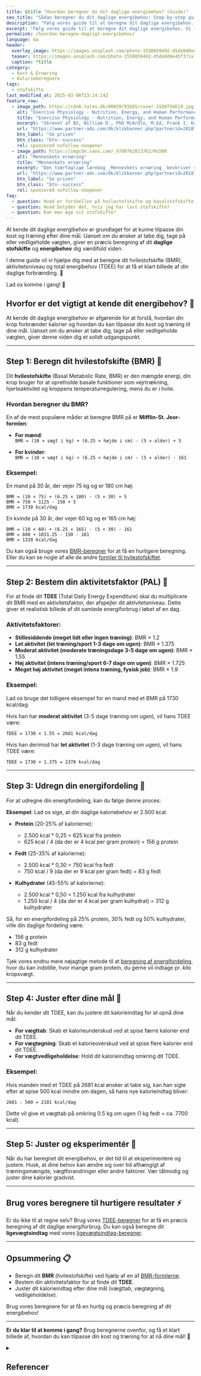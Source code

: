 ```yaml
---
title: &title "Hvordan beregner du dit daglige energibehov? (Guide)"
seo_title: "Sådan beregner du dit daglige energibehov: Step-by-step guide"
description: "Følg vores guide til at beregne dit daglige energibehov. Vi forklarer, hvordan du finder dit TDEE ved hjælp af enkle formler og hvad du skal tage højde for."
excerpt: "Følg vores guide til at beregne dit daglige energibehov. Vi forklarer, hvordan du finder dit TDEE ved hjælp af enkle formler og hvad du skal tage højde for."
permalink: /hvordan-beregne-dagligt-energibehov/
language: da
header:
  overlay_image: https://images.unsplash.com/photo-1550859492-d5da9d8e45f3?ixlib=rb-4.0.3&ixid=M3wxMjA3fDB8MHxwaG90by1wYWdlfHx8fGVufDB8fHx8fA%3D%3D&auto=format&fit=crop&h=630&w=1200&q=60
  teaser: https://images.unsplash.com/photo-1550859492-d5da9d8e45f3?ixlib=rb-4.0.3&ixid=M3wxMjA3fDB8MHxwaG90by1wYWdlfHx8fGVufDB8fHx8fA%3D%3D&auto=format&fit=crop&h=300&w=400&q=10
  caption: *title
category:
  - Kost & Ernæring
  - Kalorieberegnere
tags:
  - stofskifte
last_modified_at: 2025-03-06T23:14:14Z
feature_row:
  - image_path: https://cdn6.tales.dk/00039/91685/cover.1589756619.jpg
    alt: "Exercise Physiology - Nutrition, Energy, and Human Performance"
    title: "Exercise Physiology - Nutrition, Energy, and Human Performance"
    excerpt: "Skrevet af BS, William D., PhD McArdle, M.Ed, Frank I. Katch, Victor L. Katch."
    url: "https://www.partner-ads.com/dk/klikbanner.php?partnerid=28187&bannerid=57950&htmlurl=https://www.saxo.com/dk/exercise-physiology-nutrition-energy-and-human-performance_bog_9781975217303"
    btn_label: "Se prisen"
    btn_class: "btn--success"
    rel: sponsored nofollow noopener
  - image_path: https://imgcdn.saxo.com/_9788762813762/0x500
    alt: "Menneskets ernæring"
    title: "Menneskets ernæring"
    excerpt: "Den tværfaglige lærebog _Menneskets ernæring_ beskriver sammenhængen mellem de fysiologiske og biologiske processer, der er nødvendige for opretholdelse af liv. "
    url: "https://www.partner-ads.com/dk/klikbanner.php?partnerid=28187&bannerid=43264&htmlurl=https://www.saxo.com/dk/menneskets-ernaering_arne-astrup_indbundet_9788762813762"
    btn_label: "Se prisen"
    btn_class: "btn--success"
    rel: sponsored nofollow noopener
faq: 
  - question: Hvad er forskellen på hvilestofskifte og basalstofskifte?
  - question: Hvad betyder det, hvis jeg har lavt stofskifte?
  - question: Kan man øge sit stofskifte?
---
```


At kende dit daglige energibehov er grundlaget for at kunne tilpasse din kost og træning efter dine mål. Uanset om du ønsker at tabe dig, tage på eller vedligeholde vægten, giver en præcis beregning af dit **daglige stofskifte** og **energibehov** dig værdifuld viden.

I denne guide vil vi hjælpe dig med at beregne dit hvilestofskifte (BMR), aktivitetsniveau og total energibehov (TDEE) for at få et klart billede af din daglige forbrænding. 💪

Lad os komme i gang! 🚀

## Hvorfor er det vigtigt at kende dit energibehov? 🤔

At kende dit daglige energibehov er afgørende for at forstå, hvordan din krop forbrænder kalorier og hvordan du kan tilpasse din kost og træning til dine mål. Uanset om du ønsker at tabe dig, tage på eller vedligeholde vægten, giver denne viden dig et solidt udgangspunkt.

***

## Step 1: Beregn dit hvilestofskifte (BMR) 🧠

Dit **hvilestofskifte** (Basal Metabolic Rate, BMR) er den mængde energi, din krop bruger for at opretholde basale funktioner som vejrtrækning, hjerteaktivitet og kroppens temperaturregulering, mens du er i hvile.

### Hvordan beregner du BMR?

En af de mest populære måder at beregne BMR på er **Mifflin-St. Jeor-formlen**:

- **For mænd**:  
  `BMR = (10 × vægt i kg) + (6.25 × højde i cm) - (5 × alder) + 5`

- **For kvinder**:  
  `BMR = (10 × vægt i kg) + (6.25 × højde i cm) - (5 × alder) - 161`

### Eksempel:

En mand på 30 år, der vejer 75 kg og er 180 cm høj:

    BMR = (10 × 75) + (6.25 × 180) - (5 × 30) + 5
    BMR = 750 + 1125 - 150 + 5
    BMR = 1730 kcal/dag


En kvinde på 30 år, der vejer 60 kg og er 165 cm høj:

    BMR = (10 × 60) + (6.25 × 165) - (5 × 30) - 161
    BMR = 600 + 1031.25 - 150 - 161
    BMR = 1320 kcal/dag

Du kan også bruge vores [BMR-beregner](/bmr-beregner-hvilestofskifte-basalstofskifte/) for at få en hurtigere beregning. Eller du kan se nogle af alle de andre [formler til hvilestofskiftet](/hvilestofskiftet-formler/).

***

## Step 2: Bestem din aktivitetsfaktor (PAL) 💪

For at finde dit **TDEE** (Total Daily Energy Expenditure) skal du multiplicere dit BMR med en aktivitetsfaktor, der afspejler dit aktivitetsniveau. Dette giver et realistisk billede af dit samlede energiforbrug i løbet af en dag.

### Aktivitetsfaktorer:

- **Stillesiddende (meget lidt eller ingen træning)**: BMR × 1.2  
- **Let aktivitet (let træning/sport 1-3 dage om ugen)**: BMR × 1.375  
- **Moderat aktivitet (moderate træningsdage 3-5 dage om ugen)**: BMR × 1.55  
- **Høj aktivitet (intens træning/sport 6-7 dage om ugen)**: BMR × 1.725  
- **Meget høj aktivitet (meget intens træning, fysisk job)**: BMR × 1.9

### Eksempel:

Lad os bruge det tidligere eksempel for en mand med et BMR på 1730 kcal/dag:

Hvis han har **moderat aktivitet** (3-5 dage træning om ugen), vil hans TDEE være:

    TDEE = 1730 × 1.55 = 2681 kcal/dag


Hvis han derimod har **let aktivitet** (1-3 dage træning om ugen), vil hans TDEE være:

    TDEE = 1730 × 1.375 = 2378 kcal/dag


***

## Step 3: Udregn din energifordeling 🥗

For at udregne din energifordeling, kan du følge denne proces:

**Eksempel**: Lad os sige, at din daglige kaloriebehov er 2.500 kcal.

- **Protein** (20-25% af kalorierne):
  - 2.500 kcal * 0,25 = 625 kcal fra protein
  - 625 kcal / 4 (da der er 4 kcal per gram protein) = 156 g protein

- **Fedt** (25-35% af kalorierne):
  - 2.500 kcal * 0,30 = 750 kcal fra fedt
  - 750 kcal / 9 (da der er 9 kcal per gram fedt) = 83 g fedt

- **Kulhydrater** (45-55% af kalorierne):
  - 2.500 kcal * 0,50 = 1.250 kcal fra kulhydrater
  - 1.250 kcal / 4 (da der er 4 kcal per gram kulhydrat) = 312 g kulhydrater

Så, for en energifordeling på 25% protein, 30% fedt og 50% kulhydrater, ville din daglige fordeling være:

- 156 g protein
- 83 g fedt
- 312 g kulhydrater

Tjek vores endnu mere nøjagtige metode til at [beregning af energifordeling](/beregner/energifordeling/), hvor du kan indstille, hvor mange gram protein, du gerne vil indtage pr. kilo kropsvægt.

***

## Step 4: Juster efter dine mål 🎯

Når du kender dit TDEE, kan du justere dit kalorieindtag for at opnå dine mål:

- **For vægttab**: Skab et kalorieunderskud ved at spise færre kalorier end dit TDEE.
- **For vægtøgning**: Skab et kalorieoverskud ved at spise flere kalorier end dit TDEE.
- **For vægtvedligeholdelse**: Hold dit kalorieindtag omkring dit TDEE.

### Eksempel:
Hvis manden med et TDEE på 2681 kcal ønsker at tabe sig, kan han sigte efter at spise 500 kcal mindre om dagen, så hans nye kalorieindtag bliver:

    2681 - 500 = 2181 kcal/dag


Dette vil give et vægttab på omkring 0.5 kg om ugen (1 kg fedt = ca. 7700 kcal).

***

## Step 5: Juster og eksperimentér 🔄

Når du har beregnet dit energibehov, er det tid til at eksperimentere og justere. Husk, at dine behov kan ændre sig over tid afhængigt af træningsmængde, vægtforandringer eller andre faktorer. Vær tålmodig og juster dine kalorier gradvist.

***

## Brug vores beregnere til hurtigere resultater ⚡

Er du ikke til at regne selv? Brug vores [TDEE-beregner](/beregner/dagligt-energiforbrug-energibehov/) for at få en præcis beregning af dit daglige energiforbrug. Du kan også beregne dit **ligevægtsindtag** med vores [ligevægtsindtag-beregner](/ligevaegtsindtag-beregner/).

***

## Opsummering 📋

- Beregn dit **BMR** (hvilestofskifte) ved hjælp af en af [BMR-formlerne](/hvilestofskiftet-formler/).
- Bestem din aktivitetsfaktor for at finde dit **TDEE**.
- Juster dit kalorieindtag efter dine mål (vægttab, vægtøgning, vedligeholdelse).

Brug vores beregnere for at få en hurtig og præcis beregning af dit energibehov!

***

**Er du klar til at komme i gang?** Brug beregnerne ovenfor, og få et klart billede af, hvordan du kan tilpasse din kost og træning for at nå dine mål! 🚀

<details markdown="1" class="references">
  <summary><h2 id="references">Referencer</h2></summary>

{% include feature_row type="left" %}

- Frankenfield, David C. 2013. “Bias and Accuracy of Resting Metabolic Rate Equations in Non-Obese and Obese Adults”. Clinical Nutrition (Edinburgh, Scotland) 32 (6): 976–82. <https://doi.org/10.1016/j.clnu.2013.03.022>.
- Gerrior, Shirley, WenYen Juan, og Basiotis Peter. 2006. “An Easy Approach to Calculating Estimated Energy Requirements”. Preventing Chronic Disease 3 (4). <https://www.ncbi.nlm.nih.gov/pmc/articles/PMC1784117/>.
- Henry, C. J. K. 2005. “Basal Metabolic Rate Studies in Humans: Measurement and Development of New Equations”. Public Health Nutrition 8 (7A): 1133–52. <https://doi.org/10.1079/phn2005801>.
- Jagim, Andrew R., Clayton L. Camic, Jacob Kisiolek, Joel Luedke, Jacob Erickson, Margaret T. Jones, og Jonathan M. Oliver. 2018. “Accuracy of Resting Metabolic Rate Prediction Equations in Athletes”. Journal of Strength and Conditioning Research 32 (7): 1875–81. <https://doi.org/10.1519/JSC.0000000000002111>.
- McMurray, Robert G., Jesus Soares, Carl J. Caspersen, og Thomas McCurdy. 2014. “Examining Variations of Resting Metabolic Rate of Adults: A Public Health Perspective”. Medicine and science in sports and exercise 46 (7): 1352–58. <https://doi.org/10.1249/MSS.0000000000000232>.
- Sabounchi, Nasim S., Hazhir Rahmandad, og Alice Ammerman. 2013. “Best Fitting Prediction Equations for Basal Metabolic Rate: Informing Obesity Interventions in Diverse Populations”. International journal of obesity (2005) 37 (10): 1364–70. <https://doi.org/10.1038/ijo.2012.218>.
- Schofield, W. N. 1985. “Predicting Basal Metabolic Rate, New Standards and Review of Previous Work”. Human Nutrition. Clinical Nutrition 39 Suppl 1: 5–41.
- Tinsley, Grant M., Austin J. Graybeal, og M. Lane Moore. 2019. “Resting Metabolic Rate in Muscular Physique Athletes: Validity of Existing Methods and Development of New Prediction Equations”. Applied Physiology, Nutrition, and Metabolism = Physiologie Appliquee, Nutrition Et Metabolisme 44 (4): 397–406. <https://doi.org/10.1139/apnm-2018-0412>.
- Waterlow, John C., Nevin S. Scrimshaw, og Beat Schürch. 1996. “Energy and Protein requirements, Proceedings of an IDECG workshop”. Eur J Clin Nutr 50 (februar): 1–197. <https://archive.unu.edu/unupress/food2/UID01E/UID01E00.HTM>.
- Westerterp, Klaas R. 2013. “Physical activity and physical activity induced energy expenditure in humans: measurement, determinants, and effects”. Frontiers in Physiology 4 (april). <https://doi.org/10.3389/fphys.2013.00090>.
</details>
